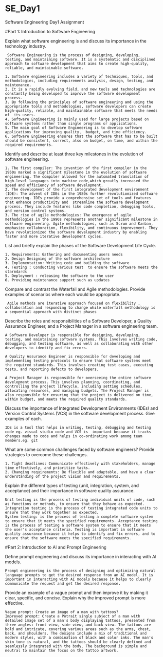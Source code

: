 # SE_Day1
Software Engineering Day1 Assignment

#Part 1: Introduction to Software Engineering

Explain what software engineering is and discuss its importance in the technology industry.

     Software Engineering is the process of designing, developing, testing, and maintaining software. It is a systematic and disciplined approach to software development that aims to create high-quality, reliable, and maintainable software.
    
    1. Software engineering includes a variety of techniques, tools, and methodologies, including requirements analysis, design, testing, and maintenance.
    2. It is a rapidly evolving field, and new tools and technologies are constantly being developed to improve the software development process.
    3. By following the principles of software engineering and using the appropriate tools and methodologies, software developers can create high-quality, reliable, and maintainable software that meets the needs of  its users.
    4. Software Engineering is mainly used for large projects based on software systems rather than single programs or applications.
    5. The main goal of Software Engineering is to develop software applications for improving quality,  budget, and time efficiency.
    6. Software Engineering ensures that the software that has to be built should be consistent, correct, also on budget, on time, and within the required requirements.

       
Identify and describe at least three key milestones in the evolution of software engineering.
    
    1. The first compiler: The invention of the first compiler in the 1950s marked a significant milestone in the evolution of software engineering. The compiler allowed for the automated translation of high-level languages into machine code,which greatly increased the speed and efficiency of software development.
    2. The development of the first integrated development environment (IDE): The advent of IDEs in the 1980s further revolutionized software engineering. IDEs provide a comprehensive set of tools and features that enhance productivity and  streamline the software development process. They include features like code completion, debugging tools, and version control systems.
    3. The rise of agile methodologies: The emergence of agile methodologies in the 1990s represents another significant milestone in software engineering. Agile methodologies, such as Scrum and Kanban, emphasize collaboration, flexibility, and continuous improvement. They have revolutionized the software development industry by enabling faster and more iterative development cycles.


List and briefly explain the phases of the Software Development Life Cycle.

    1. Requirements: Gathering and documenting users needs
    2. Design Designing of the software architecture
    3. Implementation: Writing code and building the software
    4. Testing : Conducting various test  to ensure the software meets the starndards
    5. Deployment : releasing the software to the user
    6. Providing maintenance support such as updates

Compare and contrast the Waterfall and Agile methodologies. Provide examples of scenarios where each would be appropriate.

     Agile methods are iterative approach focused on flexibility , collaboration and responding to change while waterfall methodology is a sequential approach with distinct phases



Describe the roles and responsibilities of a Software Developer, a Quality Assurance Engineer, and a Project Manager in a software engineering team.

    A Software Developer is responsible for designing, developing, testing, and maintaining software systems. This involves writing code, debugging, and testing software, as well as collaborating with other developers to identify and fix errors.
    
    A Quality Assurance Engineer is responsible for developing and implementing testing protocols to ensure that software systems meet the required standards. This involves creating test cases, executing tests, and reporting defects to developers.
    
    A Project Manager is responsible for overseeing the entire software development process. This involves planning, coordinating, and controlling the project lifecycle, including setting schedules, allocating resources, and managing budgets. The Project Manager is also responsible for ensuring that the project is delivered on time, within budget, and meets the required quality standards.


Discuss the importance of Integrated Development Environments (IDEs) and Version Control Systems (VCS) in the software development process. Give examples of each.

    IDE is a tool that helps in writing, testing, debugging and testing code eg. visual studio code and VCS is  important because it tracks changes made to code and helps in co-ordinating work among team members.eg. git


What are some common challenges faced by software engineers? Provide strategies to overcome these challenges.

    1. Tight deadlines: Communicate effectively with stakeholders, manage time effectively, and prioritize tasks.
    2. Changing requirements: Be flexible and adaptable, and have a clear understanding of the project vision and requirements.


Explain the different types of testing (unit, integration, system, and acceptance) and their importance in software quality assurance.

    Unit testing is the process of testing individual units of code, such as functions or methods, to ensure that they behave as expected.
    Integration testing is the process of testing integrated code units to ensure that they work together as expected.
    System testing: is the process of testing a complete software system to ensure that it meets the specified requirements. Acceptance testing is the process of testing a software system to ensure that it meets the user's acceptance criteria. Testing is important in software quality assurance because it helps to identify and fix errors, and to ensure that the software meets the specified requirements.


#Part 2: Introduction to AI and Prompt Engineering


Define prompt engineering and discuss its importance in interacting with AI models.

    Prompt engineering is the process of designing and optimizing natural language prompts to get the desired response from an AI model. It is important in interacting with AI models because it helps to clearly communicate the request and get the desired response.


Provide an example of a vague prompt and then improve it by making it clear, specific, and concise. Explain why the improved prompt is more effective.

    Vague prompt: Create an image of a man with tattoos?
    Improved prompt: Create a Potrait single subject of a man with detailed image set of a man's body displaying tattoos, presented from three angles: front view, side view, and back view. The tattoos are bold and intricate, covering various areas such as the arms, chest, back, and shoulders. The designs include a mix of traditional and modern styles, with a combination of black and color inks. The man's skin tone is natural, and the tattoos should be clearly defined and seamlessly integrated with the body. The background is simple and neutral to maintain the focus on the tattoo artwork.